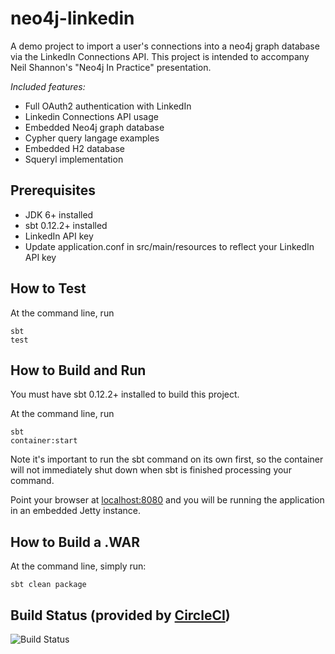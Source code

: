 neo4j-linkedin
==============

A demo project to import a user's connections into a neo4j graph database via the LinkedIn Connections API.  This project is intended to accompany Neil Shannon's "Neo4j In Practice" presentation.

*Included features:*
- Full OAuth2 authentication with LinkedIn
- Linkedin Connections API usage
- Embedded Neo4j graph database
- Cypher query langage examples
- Embedded H2 database
- Squeryl implementation

Prerequisites
--------------------
- JDK 6+ installed
- sbt 0.12.2+ installed
- LinkedIn API key
- Update application.conf in src/main/resources to reflect your LinkedIn API key

How to Test
--------------------

At the command line, run

    sbt
    test

How to Build and Run
--------------------

You must have sbt 0.12.2+ installed to build this project.

At the command line, run

	sbt
	container:start

Note it's important to run the sbt command on its own first, so the container will not immediately shut down when sbt is finished processing your command.

Point your browser at [localhost:8080](http://localhost:8080/ "Your Machine") and you will be running the application in an embedded Jetty instance. 

How to Build a .WAR
-------------------
At the command line, simply run:

	sbt clean package	


Build Status (provided by [CircleCI](http://circleci.com/ "CircleCI"))
-----------------------------------
![Build Status](https://circleci.com/gh/neilshannon/neo4j-linkedin.png?circle-token=48eab09c392f21b57fef5f79851a756854dd0467)
